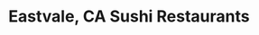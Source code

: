 ---
layout: city
title: Eastvale, CA Sushi Restaurants
permalink: /california/eastvale/
stateAbbr: CA
stateName: California
cityName: Eastvale

---